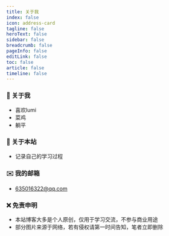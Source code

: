 ```yaml
---
title: 关于我
index: false
icon: address-card
tagline: false
heroText: false
sidebar: false
breadcrumb: false
pageInfo: false
editLink: false
toc: false
article: false
timeline: false
---
```

### :dog: 关于我

- 喜欢lumi
- 菜鸡
- 躺平


### :high_brightness: 关于本站

- 记录自己的学习过程

### :envelope: 我的邮箱

- 635016322@qq.com

### :x: 免责申明

- 本站博客大多是个人原创，仅用于学习交流，不参与商业用途
- 部分图片来源于网络，若有侵权请第一时间告知，笔者立即删除